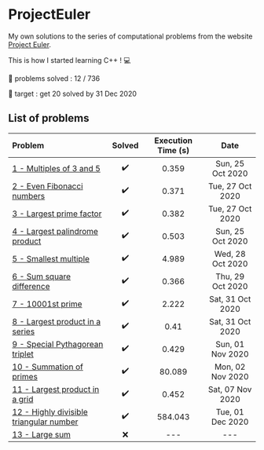 # ProjectEuler
My own solutions to the series of computational problems from the website
[Project Euler](https://projecteuler.net/).

This is how I started learning C++ ! :computer:

:pushpin: problems solved : 12 / 736

:dart: target : get 20 solved by 31 Dec 2020

## List of problems

Problem | Solved | Execution Time (s) | Date
:---|:---:|:---:|:---:
[1 - Multiples of 3 and 5](Problem_1/main.cpp)|:heavy_check_mark:|0.359|Sun, 25 Oct 2020
[2 - Even Fibonacci numbers](Problem_2/main.cpp)|:heavy_check_mark:|0.371|Tue, 27 Oct 2020
[3 - Largest prime factor](Problem_3/main.cpp)|:heavy_check_mark:|0.382|Tue, 27 Oct 2020
[4 - Largest palindrome product](Problem_4/main.cpp)|:heavy_check_mark:|0.503|Sun, 25 Oct 2020
[5 - Smallest multiple](Problem_5/main.cpp)|:heavy_check_mark:|4.989|Wed, 28 Oct 2020
[6 - Sum square difference](Problem_6/main.cpp)|:heavy_check_mark:|0.366|Thu, 29 Oct 2020
[7 - 10001st prime](Problem_7/main.cpp)|:heavy_check_mark:|2.222|Sat, 31 Oct 2020
[8 - Largest product in a series](Problem_8/main.cpp)|:heavy_check_mark:|0.41|Sat, 31 Oct 2020
[9 - Special Pythagorean triplet](Problem_9/main.cpp)|:heavy_check_mark:|0.429|Sun, 01 Nov 2020
[10 - Summation of primes](Problem_10/main.cpp)|:heavy_check_mark:|80.089|Mon, 02 Nov 2020
[11 - Largest product in a grid](Problem_11/main.cpp)|:heavy_check_mark:|0.452|Sat, 07 Nov 2020
[12 - Highly divisible triangular number](Problem_12/main.cpp)|:heavy_check_mark:|584.043|Tue, 01 Dec 2020
[13 - Large sum](Problem_13/main.cpp)|:x:|---|---
